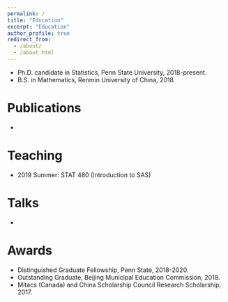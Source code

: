 ```yaml
---
permalink: /
title: "Education"
excerpt: "Education"
author_profile: true
redirect_from: 
  - /about/
  - /about.html
---
```


* Ph.D. candidate in Statistics, Penn State University, 2018-present.
* B.S.  in Mathematics, Renmin University of China, 2018

Publications
======

*

Teaching
======

* 2019 Summer: STAT 480 (Introduction to SAS)

Talks
======

*

Awards
======

* Distinguished Graduate Fellowship, Penn State, 2018-2020.
* Outstanding Graduate, Beijing Municipal Education Commission, 2018.
* Mitacs (Canada) and China Scholarship Council Research Scholarship, 2017.
